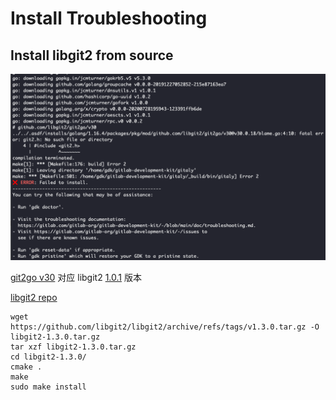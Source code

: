 # Install Troubleshooting

## Install libgit2 from source

![git2 error](assets/git2_error.png)

[git2go v30](https://github.com/libgit2/git2go#which-go-version-to-use) 对应 libgit2 [1.0.1](https://github.com/libgit2/libgit2/releases/tag/v1.0.1) 版本


[libgit2 repo](https://github.com/libgit2/libgit2)

```shell
wget https://github.com/libgit2/libgit2/archive/refs/tags/v1.3.0.tar.gz -O libgit2-1.3.0.tar.gz
tar xzf libgit2-1.3.0.tar.gz
cd libgit2-1.3.0/
cmake .
make
sudo make install
```
